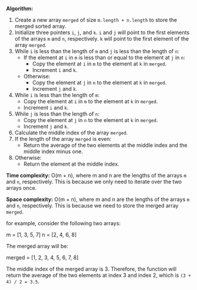 **Algorithm:**

1. Create a new array `merged` of size `m.length + n.length` to store the merged sorted array.
2. Initialize three pointers `i`, `j`, and `k`. `i` and `j` will point to the first elements of the arrays `m` and `n`, respectively. `k` will point to the first element of the array `merged`.
3. While `i` is less than the length of `m` and `j` is less than the length of `n`:
    * If the element at `i` in `m` is less than or equal to the element at `j` in `n`:
        * Copy the element at `i` in `m` to the element at `k` in `merged`.
        * Increment `i` and `k`.
    * Otherwise:
        * Copy the element at `j` in `n` to the element at `k` in `merged`.
        * Increment `j` and `k`.
4. While `i` is less than the length of `m`:
    * Copy the element at `i` in `m` to the element at `k` in `merged`.
    * Increment `i` and `k`.
5. While `j` is less than the length of `n`:
    * Copy the element at `j` in `n` to the element at `k` in `merged`.
    * Increment `j` and `k`.
6. Calculate the middle index of the array `merged`.
7. If the length of the array `merged` is even:
    * Return the average of the two elements at the middle index and the middle index minus one.
8. Otherwise:
    * Return the element at the middle index.

**Time complexity:** O(m + n), where m and n are the lengths of the arrays `m` and `n`, respectively. This is because we only need to iterate over the two arrays once.

**Space complexity:** O(m + n), where m and n are the lengths of the arrays `m` and `n`, respectively. This is because we need to store the merged array `merged`.

for example, consider the following two arrays:


m = [1, 3, 5, 7]
n = [2, 4, 6, 8]

The merged array will be:

merged = [1, 2, 3, 4, 5, 6, 7, 8]

The middle index of the merged array is 3. Therefore, the function will return the average of the two elements at index 3 and index 2, which is `(3 + 4) / 2 = 3.5`.
